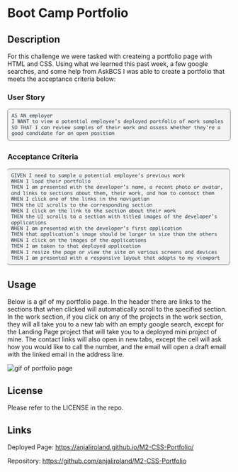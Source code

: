# Boot Camp Portfolio

## Description

For this challenge we were tasked with createing a portfolio page with HTML and CSS. Using what we learned this past week, a few google searches, and some help from AskBCS I was able to create a portfolio that meets the acceptance criteria below:

### User Story

![user story](./assets/images/userStory.png)

### Acceptance Criteria

![acceptance criteria](./assets/images/acceptanceCriteria.png)

## Usage

Below is a gif of my portfolio page. In the header there are links to the sections that when clicked will automatically scroll to the specified section. In the work section, if you click on any of the projects in the work section, they will all take you to a new tab with an empty google search, except for the Landing Page project that will take you to a deployed mini project of mine. The contact links will also open in new tabs, except the cell will ask how you would like to call the number, and the email will open a draft email with the linked email in the address line.

![gif of portfolio page](./assets/images/portfolioGif.gif)

## License

Please refer to the LICENSE in the repo.

## Links

Deployed Page: https://anjaliroland.github.io/M2-CSS-Portfolio/

Repository: https://github.com/anjaliroland/M2-CSS-Portfolio
